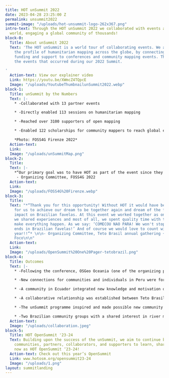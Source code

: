 ```yaml
---
title: HOT unSummit 2022
date: 2023-04-28 23:25:00 Z
permalink: unsummit2022
summit-image: "/uploads/hot-unsummit-logo-262x367.png"
intro-text: Through the HOT unSummit 2022 we collaborated with events all over the
  world, engaging a global community of thousands!
block-0:
  Title: About unSummit 2022
  Text: 'The HOT unSummit is a world tour of collaborating events. We aimed to raise
    the profile of humanitarian mapping across the globe, by connecting people, providing
    funding and support to conferences and community mapping events. This page registers
    the events that occurred during our 2022 Summit.

'
  Action-text: View our explainer video
  Link: https://youtu.be/XWmcZ4TQpcE
  Image: "/uploads/YoutubeThumbnailunSummit2022.webp"
block-1:
  Title: unSummit by the Numbers
  Text: |-
    * -Collaborated with 13 partner events

    * -Directly enabled 113 sessions on humanitarian mapping

    * -Reached over 3100 supporters of open mapping

    * -Enabled 122 scholarships for community mappers to reach global events

    *Photo: FOSS4G Firenze 2022*
  Action-text: 
  Link: 
  Image: "/uploads/unSummitMap.png"
block-2:
  Title: 
  Text: |-
    *“Our primary goal was to have HOT as part of the event since they share the same OSM and OSGeo community ideals. I really liked the 2022 SotM and FOSS4G organization and believe it should be continued in the future, with a closer relationship of the three communities, something like federated events or similar. HOT is providing a great help in organization and supporting people from low-middle income countries that should be one of the main targets of the audience.”*
     - Organizing Committee, FOSS4G 2022
  Action-text: 
  Link: 
  Image: "/uploads/FOSS4G%20Firenze.webp"
block-3:
  Title: 
  Text: "*“Thank you for this opportunity! Without HOT it would have been impossible
    for us to achieve our dream to be together again and dream of the future of our
    impact on Brazilian favelas. At this event we worked together as one TETO BRASIL,
    we shared experiences and most of all, we spent quality time with the ones that
    make everything happen. As we say: ‘COMECOU NAO PARA! We won't stop until poverty
    ends in Brazilian favelas!’ And of course we would love to count with HOT next
    year!!”* \n\n- Organizing Committee, Teto Brasil annual gathering + Cidade em
    Foco\n\n"
  Action-text: 
  Link: 
  Image: "/uploads/OpenSummit%20One%20Pager-tetobrazil.png"
block-4:
  Title: Outcomes
  Text: |-
    * -Following the conference, OSGeo Oceania (one of the organizing partners) set up an OpenStreetMap special interest group and registered as an organization on the HOT Tasking Manager in order to support communities in the region to undertake remote mapping campaigns.

    * -New connections for communities and individuals in Peru were formed, leading to collective and collaborative local mapping projects and activities

    * -A community in Ecuador integrated new knowledge and motivation on drone use into their focus and activities.

    * -A collaborative relationship was established between Teto Brasil and the URBELATAM / Preventório favela mapping community.

    * -The unSummit programme inspired and made possible new community conferences in Brazil and Nigeria reaching more than 300 people.

    * -Two Brazilian community groups with a shared interest in river mapping were introduced to each other.
  Action-text: 
  Image: "/uploads/collaboration.jpeg"
block-5:
  Title: HOT OpenSummit '23-24
  Text: Building upon the success of the unSummit, we aim to continue bringing together
    communities, partners, collaborators, and supporters to learn, share, and connect,
    now as HOT OpenSummit ‘23-24!
  Action-text: Check out this year’s OpenSummit
  Link: www.hotosm.org/opensummit23-24
  Image: "/uploads/1.png"
layout: summitlanding
---
```


